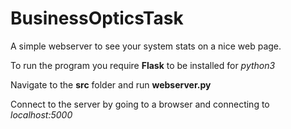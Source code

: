 # BusinessOpticsTask

A simple webserver to see your system stats on a nice web page.

To run the program you require **Flask** to be installed for *python3*

Navigate to the **src** folder and run **webserver.py**

Connect to the server by going to a browser and connecting to *localhost:5000*
